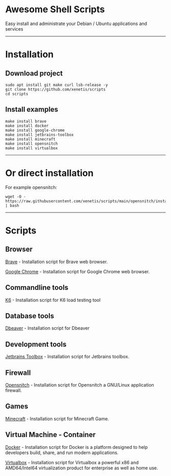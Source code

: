 # Awesome Shell Scripts

Easy install and administrate your Debian / Ubuntu applications and services

---

# Installation

## Download project
````shell
sudo apt install git make curl lsb-release -y
git clone https://github.com/xenetis/scripts
cd scripts
````
## Install examples
````shell
make install brave
make install docker
make install google-chrome
make install jetbrains-toolbox
make install minecraft
make install opensnitch
make install virtualbox
````

---

# Or direct installation

For example opensnitch: 
````shell
wget -O - https://raw.githubusercontent.com/xenetis/scripts/main/opensnitch/install.sh | bash
````

---

# Scripts

## Browser

[Brave](brave) - Installation script for Brave web browser.

[Google Chrome](google-chrome) - Installation script for Google Chrome web browser.

## Commandline tools

[K6](k6) - Installation script for K6 load testing tool

## Database tools

[Dbeaver](dbeaver) - Installation script for Dbeaver

## Development tools

[Jetbrains Toolbox](jetbrains-toolbox) - Installation script for Jetbrains toolbox.

## Firewall

[Opensnitch](opensnitch) - Installation script for Opensnitch a GNU/Linux application firewall.

## Games 

[Minecraft](minecraft) - Installation script for Minecraft Game.

## Virtual Machine - Container

[Docker](docker) - Installation script for Docker is a platform designed to help developers build, share, and run modern applications.

[Virtualbox](virtualbox) - Installation script for Virtualbox a powerful x86 and AMD64/Intel64 virtualization product for enterprise as well as home use.



